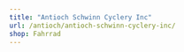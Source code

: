 ```yaml
---
title: "Antioch Schwinn Cyclery Inc"
url: /antioch/antioch-schwinn-cyclery-inc/
shop: Fahrrad
---
```

